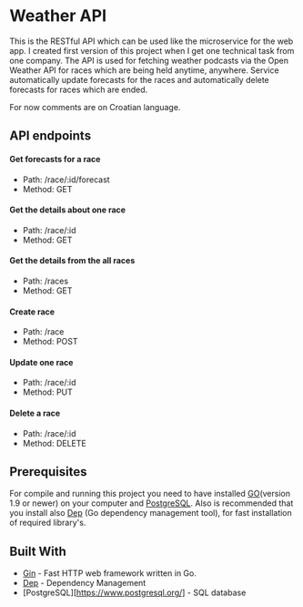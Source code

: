 # Weather API


This is the RESTful API which can be used like the microservice for the web app. I created first version of this project when I get one technical task from one company. 
The API is used for fetching weather podcasts via the Open Weather API for races which are being held anytime, anywhere. Service automatically update forecasts for the races and automatically delete forecasts for races which are ended.


For now comments are on Croatian language.

## API endpoints

#### Get forecasts for a race
* Path: /race/:id/forecast
* Method: GET

#### Get the details about one race
* Path: /race/:id
* Method: GET

#### Get the details from the all races
* Path: /races
* Method: GET

#### Create race
* Path: /race
* Method: POST

#### Update one race
* Path: /race/:id
* Method: PUT

#### Delete a race
* Path: /race/:id
* Method: DELETE


## Prerequisites

For compile and running this project you need to have installed [GO](https://golang.org/dl/)(version 1.9 or newer) on your computer and [PostgreSQL](https://www.postgresql.org/).
Also is recommended that you install also [Dep](https://github.com/golang/dep) (Go dependency management tool), for fast installation of required library's.

## Built With

* [Gin](https://github.com/gin-gonic/gin) - Fast HTTP web framework written in Go.
* [Dep](https://github.com/golang/dep) - Dependency Management
* [PostgreSQL][https://www.postgresql.org/] - SQL database
